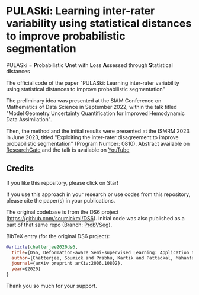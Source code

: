 # PULASki: Learning inter-rater variability using statistical distances to improve probabilistic segmentation
PULASki = **P**robabilistic **U**net with **L**oss **A**ssessed through **S**tatistical d**I**stances

The official code of the paper "PULASki: Learning inter-rater variability using statistical distances to improve probabilistic segmentation"

The preliminary idea was presented at the SIAM Conference on Mathematics of Data Science in September 2022, within the talk titled "Model Geometry Uncertainty Quantification for Improved Hemodynamic Data Assimilation".

Then, the method and the initial results were presented at the ISMRM 2023 in June 2023, titled "Exploiting the inter-rater disagreement to improve probabilistic segmentation" (Program Number: 0810). Abstract available on [ResearchGate](https://www.researchgate.net/publication/370978766_Exploiting_the_inter-rater_disagreement_to_improve_probabilistic_segmentation) and the talk is available on [YouTube](https://www.youtube.com/watch?v=99ECgbWvME8) 

## Credits

If you like this repository, please click on Star!

If you use this approach in your research or use codes from this repository, please cite the paper(s) in your publications.

The original codebase is from the DS6 project (https://github.com/soumickmj/DS6). Initial code was also published as a part of that same repo (Branch: [ProbVSeg](https://github.com/soumickmj/DS6/tree/ProbVSeg)).

<!-- please cite the following in your publications: -->

<!-- > [Soumick Chatterjee, Kartik Prabhu, Mahantesh Pattadkal, Gerda Bortsova, Chompunuch Sarasaen, Florian Dubost, Hendrik Mattern, Marleen de Bruijne, Oliver Speck, Andreas Nürnberger: DS6, Deformation-aware Semi-supervised Learning: Application to Small Vessel Segmentation with Noisy Training Data (arXiv:2006.10802, June 2020)](https://arxiv.org/abs/2006.10802) -->

BibTeX entry (for the original DS6 project):

```bibtex
@article{chatterjee2020ds6,
  title={DS6, Deformation-aware Semi-supervised Learning: Application to Small Vessel Segmentation with Noisy Training Data},
  author={Chatterjee, Soumick and Prabhu, Kartik and Pattadkal, Mahantesh and Bortsova, Gerda and Sarasaen, Chompunuch and Dubost, Florian and Mattern, Hendrik and de Bruijne, Marleen and Speck, Oliver and N{\"u}rnberger, Andreas},
  journal={arXiv preprint arXiv:2006.10802},
  year={2020}
}
```
Thank you so much for your support.

